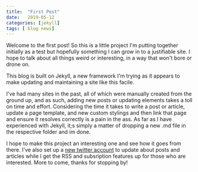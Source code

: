 ```yaml
---
title:  "First Post"
date:   2019-05-12
categories: [jekyll]
tags: [ blog news]
---
```

Welcome to the first post!
So this is a little project I'm putting together initially as a test but hopefully something I can grow in to a justifiable site. I hope to talk about all things
weird or interesting, in a way that won't bore or drone on. 

This blog is built on Jekyll, a new framework I'm trying as it appears to make updating and maintaining a site like this facile. 

I've had many sites in the past, all of which were manually created from the ground up, and as such, adding new posts or updating elements takes a toll on time and 
effort. Considering the time it takes to write a post or article, update a page template, and new custom stylings and then link that page and ensure it resolves correctly is a pain in the ass. As far as I have experienced with Jekyll, it;s simply a matter of dropping a new .md file in the respective folder and im done. 

I hope to make this project an interesting one and see how it goes from there. I've also set up a [new twitter account][twitter] to update about posts and articles while I get the RSS and subsription features up for those who are interested. More to come, thanks for stopping by!


[twitter]:http://twitter.com/AlmondWhite1

